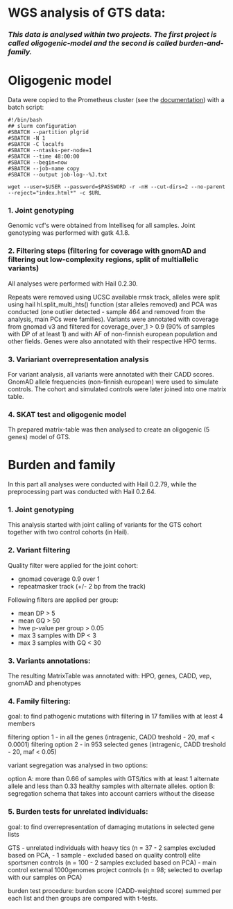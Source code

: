 # WGS analysis of GTS data:

### *This data is analysed within two projects. The first project is called oligogenic-model and the second is called burden-and-family.* 

# Oligogenic model

Data were copied to the Prometheus cluster (see the [documentation](https://kdm.cyfronet.pl/portal/Prometheus:Podstawy)) with a batch script:

```
#!/bin/bash
## slurm configuration
#SBATCH --partition plgrid
#SBATCH -N 1
#SBATCH -C localfs
#SBATCH --ntasks-per-node=1
#SBATCH --time 48:00:00
#SBATCH --begin=now
#SBATCH --job-name copy
#SBATCH --output job-log--%J.txt

wget --user=$USER --password=$PASSWORD -r -nH --cut-dirs=2 --no-parent --reject="index.html*" -c $URL
```

### 1. Joint genotyping

Genomic vcf's were obtained from Intelliseq for all samples. Joint genotyping was performed with gatk 4.1.8.

### 2. Filtering steps (filtering for coverage with gnomAD and filtering out low-complexity regions, split of multiallelic variants)

All analyses were performed with Hail 0.2.30.

Repeats were removed using UCSC available rmsk track, alleles were split using hail hl.split_multi_hts() function (star alleles removed) and PCA was conducted (one outlier detected - sample 464 and removed from the analysis, main PCs were families). Variants were annotated with coverage from gnomad v3 and filtered for coverage_over_1 > 0.9 (90% of samples with DP of at least 1) and with AF of non-finnish european population and other fields. Genes were also annotated with their respective HPO terms.

### 3. Variariant overrepresentation analysis

For variant analysis, all variants were annotated with their CADD scores. GnomAD allele frequencies (non-finnish european) were used to simulate controls. The cohort and simulated controls were later joined into one matrix table.

### 4. SKAT test and oligogenic model

Th prepared matrix-table was then analysed to create an oligogenic (5 genes) model of GTS.

# Burden and family

In this part all analyses were conducted with Hail 0.2.79, while the preprocessing part was conducted with Hail 0.2.64.

### 1. Joint genotyping

This analysis started with joint calling of variants for the GTS cohort together with two control cohorts (in Hail).

### 2. Variant filtering

Quality filter were applied for the joint cohort:

- gnomad coverage 0.9 over 1 
- repeatmasker track (+/- 2 bp from the track) 

Following filters are applied per group:

- mean DP > 5 
- mean GQ > 50 
- hwe p-value per group > 0.05 
- max 3 samples with DP < 3 
- max 3 samples with GQ < 30 

### 3. Variants annotations:

The resulting MatrixTable was annotated with: HPO, genes, CADD, vep, gnomAD and phenotypes

### 4. Family filtering:

goal: to find pathogenic mutations with filtering in 17 families with at least 4 members

filtering option 1 - in all the genes (intragenic, CADD treshold - 20, maf  < 0.0001) 
filtering option 2 - in 953 selected genes (intragenic, CADD treshold - 20, maf  < 0.05)

variant segregation was analysed in two options:

option A: more than 0.66 of samples with GTS/tics with at least 1 alternate allele and less than 0.33 healthy samples with alternate alleles. 
option B: segregation schema that takes into account carriers without the disease

### 5. Burden tests for unrelated individuals:

goal: to find overrepresentation of damaging mutations in selected gene lists

GTS - unrelated individuals with heavy tics (n = 37 - 2 samples excluded based on PCA, - 1 sample - excluded based on quality control)
elite sportsmen controls (n = 100 - 2 samples excluded based on PCA) - main control
external 1000genomes project controls (n = 98; selected to overlap with our samples on PCA)

burden test procedure: burden score (CADD-weighted score) summed per each list and then groups are compared with t-tests.


